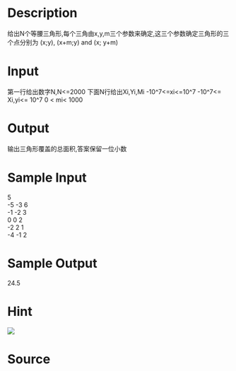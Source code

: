 
# Description

<div class="content">给出N个等腰三角形,每个三角由x,y,m三个参数来确定,这三个参数确定三角形的三个点分别为 (x;y), (x+m;y) and (x; y+m)</div>

# Input

<div class="content">第一行给出数字N,N&lt;=2000
下面N行给出Xi,Yi,Mi
-10^7&lt;=xi&lt;=10^7
 -10^7&lt;= Xi,yi&lt;= 10^7
 0 &lt; mi&lt; 1000</div>

# Output

<div class="content">输出三角形覆盖的总面积,答案保留一位小数</div>

# Sample Input

<div class="content"><span class="sampledata">5<br/>
-5 -3 6<br/>
-1 -2 3<br/>
0 0 2<br/>
-2 2 1<br/>
-4 -1 2</span></div>

# Sample Output

<div class="content"><span class="sampledata">24.5</span></div>

# Hint

<div class="content"><p><img border="0" src="/source/bzoj/1378/img/aHR0cHM6Ly9seWRzeS5jb20vSnVkZ2VPbmxpbmUvaW1hZ2VzLzEzNzguanBn.jpg"/><br/>
</p></div>

# Source

<div class="content"><p><a href="problemset.php?search="></a></p></div>

